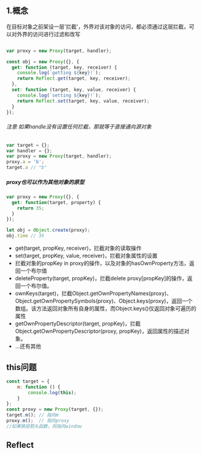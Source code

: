 ## 1.概念
在目标对象之前架设一层'拦截'，外界对该对象的访问，都必须通过这层拦截，可以对外界的访问进行过滤和改写
```javascript

var proxy = new Proxy(target, handler);

const obj = new Proxy({}, {
  get: function (target, key, receiver) {
    console.log(`getting ${key}!`);
    return Reflect.get(target, key, receiver);
  },
  set: function (target, key, value, receiver) {
    console.log(`setting ${key}!`);
    return Reflect.set(target, key, value, receiver);
  }
});
```
###### 注意 如果handle没有设置任何拦截，那就等于直接通向源对象
```javascript
var target = {};
var handler = {};
var proxy = new Proxy(target, handler);
proxy.a = 'b';
target.a // "b"
```
##### proxy也可以作为其他对象的原型
```javascript
var proxy = new Proxy({}, {
  get: function(target, property) {
    return 35;
  }
});

let obj = Object.create(proxy);
obj.time // 35
```
* get(target, propKey, receiver)，拦截对象的读取操作
* set(target, propKey, value, receiver)，拦截对象属性的设置
* 拦截对象的propKey in proxy的操作，以及对象的hasOwnProperty方法，返回一个布尔值
* deleteProperty(target, propKey)，拦截delete proxy[propKey]的操作，返回一个布尔值。
* ownKeys(target)，拦截Object.getOwnPropertyNames(proxy)、Object.getOwnPropertySymbols(proxy)、Object.keys(proxy)，返回一个数组。该方法返回对象所有自身的属性，而Object.keys()仅返回对象可遍历的属性
* getOwnPropertyDescriptor(target, propKey)，拦截Object.getOwnPropertyDescriptor(proxy, propKey)，返回属性的描述对象。
* ...还有其他
## this问题
```javascript
const target = {
    m: function () {
        console.log(this);
    }
};
const proxy = new Proxy(target, {});
target.m(); // 指向m
proxy.m();  // 指向proxy
//如果换层箭头函数，则指向window
```
## Reflect

